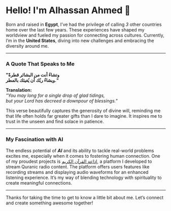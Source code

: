 # Hello! I'm Alhassan Ahmed 👋

Born and raised in **Egypt**, I’ve had the privilege of calling *3* other countries home over the last few years. These experiences have shaped my worldview and fueled my passion for connecting across cultures. Currently, I’m in the **United States**, diving into new challenges and embracing the diversity around me.

---

### A Quote That Speaks to Me  
**"وتشاءُ أنت من البشائر قطرةً  
ويشاءُ ربُك أن يُغيثك بالمطر."**

**Translation:**  
*"You may long for a single drop of glad tidings,  
but your Lord has decreed a downpour of blessings."*

This verse beautifully captures the generosity of divine will, reminding me that life often holds far greater gifts than I dare to imagine. It inspires me to trust in the unseen and find solace in patience.

---

### My Fascination with AI  
The endless potential of ***AI*** and its ability to tackle real-world problems excites me, especially when it comes to fostering human connection. One of my proudest projects is [إذاعة القرآن الكريم](https://github.com/Alhassan777/Al-quraan-Al-kareem-FM/tree/main), a platform I developed to stream Quranic radio content. The platform offers users features like recording streams and displaying audio waveforms for an enhanced listening experience. It’s my way of blending technology with spirituality to create meaningful connections.

---

Thanks for taking the time to get to know a little bit about me. Let’s connect and create something awesome together!
